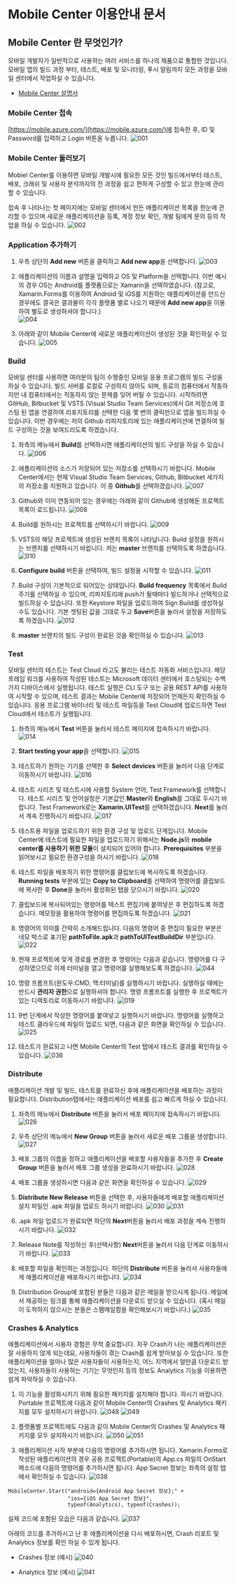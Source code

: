 # Mobile Center 이용안내 문서

## Mobile Center 란 무엇인가?

모바일 개발자가 일반적으로 사용하는 여러 서비스를 하나의 제품으로 통합한 것입니다. 모바일 앱의 빌드 과정 부터, 테스트, 배포 및 모니터링, 푸시 알림까지 모든 과정을 모바일 센터에서 작업하실 수 있습니다.

* [Mobile Center 설명서](https://docs.microsoft.com/en-us/mobile-center/)  

### Mobile Center 접속

[https://mobile.azure.com/](https://mobile.azure.com/)에 접속한 후, ID 및 Password를 입력하고 Login 버튼을 누릅니다.
![001](./images/001.PNG)

### Mobile Center 둘러보기

Mobiel Center를 이용하면 모바일 개발시에 필요한 모든 것인 빌드에서부터 테스트, 배포, 크래쉬 및 사용자 분석까지의 전 과정을 쉽고 편하게 구성할 수 있고 한눈에 관리할 수 있습니다.    

접속 후 나타나는 첫 페이지에는 모바일 센터에서 만든 애플리케이션 목록을 한눈에 관리할 수 있으며 새로운 애플리케이션을 등록, 계정 정보 확인, 개발 팀에게 문의 등의 작업을 하실 수 있습니다. 
![002](./images/002.PNG)

### Application 추가하기 

1. 우측 상단의 **Add new** 버튼을 클릭하고 **Add new app**을 선택합니다.
![003](./images/003.PNG)

2. 애플리케이션의 이름과 설명을 입력하고 OS 및 Platform을 선택합니다. 이번 예시의 경우 OS는 Android를 플랫폼으로는 Xamarin을 선택하였습니다. (참고로, Xamarin.Forms를 이용하여 Android 및 iOS를 지원하는 애플리케이션을 만드신 경우에도 결국은 결과물이 각각 플랫폼 별로 나오기 때문에 **Add new app**을 이용하여 별도로 생성하셔야 합니다.)  
![004](./images/004.PNG)

3. 아래와 같이 Mobile Center에 새로운 애플리케이션이 생성된 것을 확인하실 수 있습니다. 
![005](./images/005.PNG)

### Build 

모바일 센터를 사용하면 여러분의 팀이 수행중인 모바일 응용 프로그램의 빌드 구성을 하실 수 있습니다. 빌드 서버를 로컬로 구성하지 않아도 되며, 동료의 컴퓨터에서 작동하지만 내 컴퓨터에서는 작동하지 않는 문제를 잊어 버릴 수 있습니다.
시작하려면 GitHub, Bitbucket 및 VSTS (Visual Studio Team Services)에서 Git 저장소에 호스팅 된 앱을 연결하여 리포지토리를 선택한 다음 몇 번의 클릭만으로 앱을 빌드하실 수 있습니다.
이번 경우에는 저의 Github 리파지토리에 있는 애플리케이션에 연결하여 빌드 구성하는 것을 보여드리도록 하겠습니다. 

1. 좌측의 메뉴에서 **Build**를 선택하시면 애플리케이션의 빌드 구성을 하실 수 있습니다. 
![006](./images/006.PNG)

2. 애플리케이션의 소스가 저장되어 있는 저장소를 선택하시기 바랍니다. Mobile Center에서는 현재 Visual Studio Team Services, Github, Bitbucket 세가지의 저장소를 지원하고 있습니다. 이 중 **Github**를 선택하겠습니다. 
![007](./images/007.PNG)

3. Github와 이미 연동되어 있는 경우에는 아래와 같이 Github에 생성해둔 프로젝트 목록이 로드됩니다. 
![008](./images/008.PNG)

4. Build를 원하시는 프로젝트를 선택하시기 바랍니다. 
![009](./images/009.PNG)

5. VSTS의 해당 프로젝트에 생성된 브랜치 목록이 나타납니다. Build 설정을 원하시는 브랜치를 선택하시기 바랍니다. 저는 **master** 브랜치를 선택하도록 하겠습니다. 
![010](./images/010.PNG)

6. **Configure build** 버튼을 선택하여, 빌드 설정을 시작할 수 있습니다. 
![011](./images/011.PNG)

7. Build 구성이 기본적으로 되어있는 상태입니다. **Build frequency** 목록에서 Build 주기를 선택하실 수 있으며, 리파지토리에 push가 될때마다 빌드하거나 선택적으로 빌드하실 수 있습니다. 또한 Keystore 파일을 업로드하여 Sign Build를 생성하실 수도 있습니다. 기본 셋팅된 값을 그대로 두고 **Save**버튼을 눌러서 설정을 저장하도록 하겠습니다.
![012](./images/012.PNG)

8. **master** 브랜치의 빌드 구성이 완료된 것을 확인하실 수 있습니다. 
![013](./images/013.PNG)

### Test

모바일 센터의 테스트는 Test Cloud 라고도 불리는 테스트 자동화 서비스입니다. 해당 프레임 워크를 사용하여 작성된 테스트는 Microsoft 데이터 센터에서 호스팅되는 수백 가지 디바이스에서 실행됩니다. 테스트 실행은 CLI 도구 또는 공용 REST API를 사용하여 시작할 수 있으며, 테스트 결과는 Mobile Center에 저장되어 언제든지 확인하실 수 있습니다.
응용 프로그램 바이너리 및 테스트 파일등을 Test Cloud에 업로드하면 Test Cloud에서 테스트가 실행됩니다. 

1. 좌측의 메뉴에서 **Test** 버튼을 눌러서 테스트 페이지에 접속하시기 바랍니다.
![014](./images/014.PNG)

2. **Start testing your app**을 선택합니다. 
![015](./images/015.PNG)

3. 테스트하기 원하는 기기를 선택한 후 **Select devices** 버튼을 눌러서 다음 단계로 이동하시기 바랍니다. 
![016](./images/016.PNG)

4. 테스트 시리즈 및 테스트시에 사용할 System 언어, Test Framework를 선택합니다. 테스트 시리즈 및 언어설정은 기본값인 **Master**와 **English**를 그대로 두시기 바랍니다. Test Framework로는 **Xamarin.UITest**를 선택하겠습니다. **Next**를 눌러서 계속 진행하시기 바랍니다. 
![017](./images/017.PNG)

5. 테스트용 파일을 업로드하기 위한 환경 구성 및 업로드 단계입니다. Mobile Center에 테스트에 필요한 파일을 업로드하기 위해서는 **Node.js**와 **mobile center를 사용하기 위한 모듈**이 설치되어 있어야 합니다. **Prerequisites** 부분을 읽어보시고 필요한 환경구성을 하시기 바랍니다. 
![018](./images/018.PNG)

6. 테스트 파일을 배포하기 위한 명령어를 클립보드에 복사하도록 하겠습니다. **Running tests** 부분에 있는 **Copy to Clipboard**를 선택하여 명령어를 클립보드에 복사한 후 **Done**을 눌러서 활성화된 탭을 닫으시기 바랍니다.
![020](./images/020.PNG)

7. 클립보드에 복사되어있는 명령어를 텍스트 편집기에 붙여넣은 후 편집하도록 하겠습니다. 메모장을 활용하여 명령어를 편집하도록 하겠습니다.
![021](./images/021.PNG)

8. 명령어의 의미를 간략히 소개해드립니다. 다음의 명령어 중 편집이 필요한 부분은 네모 박스로 표기된 **pathToFile.apk**과 **pathToUITestBuildDir** 부분입니다.
![022](./images/022.PNG)

9. 현재 프로젝트에 맞게 경로를 변경한 후 명령어는 다음과 같습니다. 명령어를 다 구성하였으므로 이제 터미널을 열고 명령어를 실행해보도록 하겠습니다. 
![044](./images/044.PNG)

10. 명령 프롬프트(윈도우:CMD, 맥:터미널)를 실행하시기 바랍니다. 실행하실 때에는 반드시 **관리자 권한**으로 실행하셔야 합니다. 명령 프롬프트를 실행한 후 프로젝트가 있는 디렉토리로 이동하시기 바랍니다. 
![019](./images/019.PNG)

11. 9번 단계에서 작성한 명령어를 붙여넣고 실행하시기 바랍니다. 명령어를 실행하고 테스트 클라우드에 파일이 업로드 되면, 다음과 같은 화면을 확인하실 수 있습니다. 
![025](./images/025.PNG)

12. 테스트가 완료되고 나면 Mobile Center의 Test 탭에서 테스트 결과를 확인하실 수 있습니다.
![036](./images/036.PNG)

### Distribute

애플리케이션 개발 및 빌드, 테스트를 완료하신 후에 애플리케이션을 배포하는 과정이 필요합니다. Distribution탭에서는 애플리케이션 배포를 쉽고 빠르게 하실 수 있습니다. 

1. 좌측의 메뉴에서 **Distribute** 버튼을 눌러서 배포 페이지에 접속하시기 바랍니다.
![026](./images/026.PNG)

2. 우측 상단의 메뉴에서 **New Group** 버튼을 눌러서 새로운 배포 그룹을 생성합니다.
![027](./images/027.PNG)

3. 배포 그룹의 이름을 정하고 애플리케이션을 배포할 사용자들을 추가한 후 **Create Group** 버튼을 눌러서 배포 그룹 생성을 완료하시기 바랍니다. 
![028](./images/028.PNG)

4. 배포 그룹을 생성하시면 다음과 같은 화면을 확인하실 수 있습니다. 
![029](./images/029.PNG)

5. **Distribute New Release** 버튼을 선택한 후, 사용자들에게 배포할 애플리케이션 설치 파일인 .apk 파일을 업로드 하시기 바랍니다.
![030](./images/030.PNG)
![031](./images/031.PNG)

6. .apk 파일 업로드가 완료되면 하단의 **Next**버튼을 눌러서 배포 과정을 계속 진행하시기 바랍니다.
![032](./images/032.PNG)

7. Release Note를 작성하신 후(선택사항) **Next**버튼을 눌러서 다음 단계로 이동하시기 바랍니다.
![033](./images/033.PNG)

8. 배포할 파일을 확인하는 과정입니다. 하단의 **Distribute** 버튼을 눌러서 사용자들에게 애플리케이션을 배포하시기 바랍니다. 
![034](./images/034.PNG)

9. Distribution Group에 포함된 분들은 다음과 같은 메일을 받으시게 됩니다. 메일에서 제공하는 링크를 통해 애플리케이션을 다운로드 받으실 수 있습니다. (혹시 메일이 도착하지 않으시는 분들은 스팸메일함을 확인해보시기 바랍니다.) 
![035](./images/035.PNG)

### Crashes & Analytics 

애플리케이션에서 사용자 경험은 무척 중요합니다. 자꾸 Crash가 나는 애플리케이션은 잘 사용하지 않게 되는데요, 사용자들이 겪는 Crash를 쉽게 받아보실 수 있습니다. 또한 애플리케이션을 얼마나 많은 사용자들이 사용하는지, 어느 지역에서 얼만큼 다운로드 받았는지, 사용자들이 사용하는 기기는 무엇인지 등의 정보도 Analytics 기능을 이용하면 쉽게 파악하실 수 있습니다. 

1. 이 기능을 활성화시키기 위해 필요한 패키지를 설치해야 합니다. 
하시기 바랍니다. Portable 프로젝트에 다음과 같이 Mobile Center의 Crashes 및 Analytics 패키지를 모두 설치하시기 바랍니다. 
![048](./images/048.PNG)
![049](./images/049.PNG)

2. 플랫폼별 프로젝트에도 다음과 같이 Mobile Center의 Crashes 및 Analytics 패키지를 모두 설치하시기 바랍니다.
![050](./images/050.PNG)
![051](./images/051.PNG)

3. 애플리케이션 시작 부분에 다음의 명령어를 추가하시면 됩니다. Xamarin.Forms로 작성된 애플리케이션의 경우 공용 프로젝트(Portable)의 App.cs 파일의 OnStart 메소드에 다음의 명령어를 추가하시면 됩니다.
App Secret 정보는 좌측의 설정 탭에서 확인하실 수 있습니다. 
![038](./images/038.PNG)

```
MobileCenter.Start("android={Android App Secret 정보};" +
                   "ios={iOS App Secret 정보}",
                   typeof(Analytics), typeof(Crashes));
``` 

실제 코드에 포함된 모습은 다음과 같습니다.
![037](./images/037.PNG)

아래의 코드를 추가하시고 난 후 애플리케이션을 다시 배포하시면, Crash 리포트 및 Analytics 정보를 확인 하실 수 있게 됩니다.

* Crashes 정보 (예시)
![040](./images/040.PNG)

* Analytics 정보 (예시) 
![041](./images/041.PNG)

